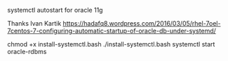 systemctl autostart for oracle 11g

Thanks Ivan Kartik
https://hadafq8.wordpress.com/2016/03/05/rhel-7oel-7centos-7-configuring-automatic-startup-of-oracle-db-under-systemd/


chmod +x install-systemctl.bash
./install-systemctl.bash
systemctl start oracle-rdbms

